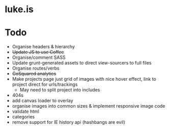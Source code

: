 luke.is
=======

# Todo
* Organise headers & hierarchy
* ~~Update JS to use Coffee~~
* Organise/comment SASS
* Update grunt-generated assets to direct view-sourcers to full files
* Organise routes/verbs
* ~~GoSquared analytics~~
* Make projects page just grid of images with nice hover effect, link to project direct for urls/trackings
  * May need to split project into includes
* 404s
* add canvas loader to overlay
* organise images into common sizes & implement responsive image code
* validate html
* categories
* remove support for IE history api (hashbangs are evil)
